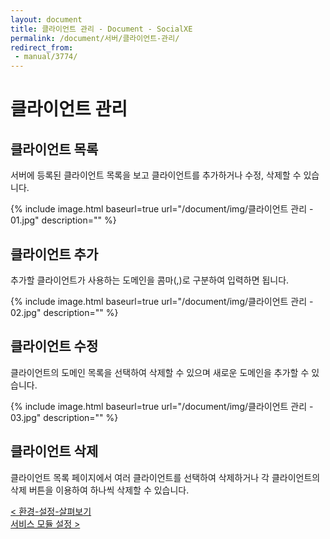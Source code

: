 ```yaml
---
layout: document
title: 클라이언트 관리 - Document - SocialXE
permalink: /document/서버/클라이언트-관리/
redirect_from:
 - manual/3774/
---
```

# 클라이언트 관리

## 클라이언트 목록

서버에 등록된 클라이언트 목록을 보고 클라이언트를 추가하거나 수정, 삭제할 수 있습니다.

{% include image.html baseurl=true url="/document/img/클라이언트 관리 - 01.jpg" description="" %}

## 클라이언트 추가

추가할 클라이언트가 사용하는 도메인을 콤마(,)로 구분하여 입력하면 됩니다.

{% include image.html baseurl=true url="/document/img/클라이언트 관리 - 02.jpg" description="" %}

## 클라이언트 수정

클라이언트의 도메인 목록을 선택하여 삭제할 수 있으며 새로운 도메인을 추가할 수 있습니다.

{% include image.html baseurl=true url="/document/img/클라이언트 관리 - 03.jpg" description="" %}

## 클라이언트 삭제

클라이언트 목록 페이지에서 여러 클라이언트를 선택하여 삭제하거나 각 클라이언트의 삭제 버튼을 이용하여 하나씩 삭제할 수 있습니다.

<div class="pull-left">
	<a class="btn btn-default" href="../환경-설정-살펴보기/">< 환경-설정-살펴보기</a>
</div>

<div class="pull-right">
	<a class="btn btn-default" href="../서비스-모듈-설정/">서비스 모듈 설정 ></a>
</div>

<script>
	set_pills('toc_6-5');
</script>